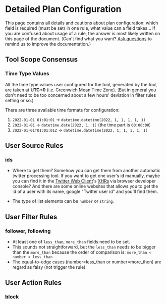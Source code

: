 # Detailed Plan Configuration

This page contains all details and cautions about plan configuration:
which field is required (must be set) in one rule, what value can a field takes...
If you are confused about usage of a rule, the answer is most likely written on this page of the document.
(Can't find what you want? [Ask questions](https://github.com/boholder/puntgun/issues) to remind us to improve the documentation.)

## Tool Scope Consensus

### Time Type Values

All the time type values user configured for the tool, generated by the tool, are taken at **UTC+0** (i.e. Greenwich Mean Time Zone).
(But in general you don't need to be too concerned about a few hours' deviation in filter rules setting or so.)

There are three available time formats for configuration:

1. `2022-01-01 01:01:01` -> `datetime.datetime(2022, 1, 1, 1, 1, 1)`
2. `2022-01-01` -> `datetime.date(2022, 1, 1)` (the time part is `00:00:00`)
3. `2022-01-01T01:01:01Z` -> `datetime.datetime(2022, 1, 1, 1, 1, 1)`

## User Source Rules

### ids

* Where to get them? Somehow you can get them from another automatic twitter processing tool.
  If you want to get one user's id manually, maybe you can find it in the [Twitter Web Client](https://twitter.com)'s
  [XHRs](https://developer.mozilla.org/en_US/docs/Web/API/XMLHttpRequest) via browser developer console?
  And there are some online websites that allows you to get the id of a user with its name,
  google "Twitter user id" and you'll find them.

* The type of list elements can be `number` or `string`.

## User Filter Rules

### follower, following

* At least one of `less_than`, `more_than` fields need to be set.
* This sounds not straightforward, but the `less_than` needs to be bigger than the `more_than` because the order of comparison is:
  `more_than < number < less_than`
* The equal-to-edge cases (number=less_than or number=more_then) are regard as falsy (not trigger the rule).

## User Action Rules

### block

